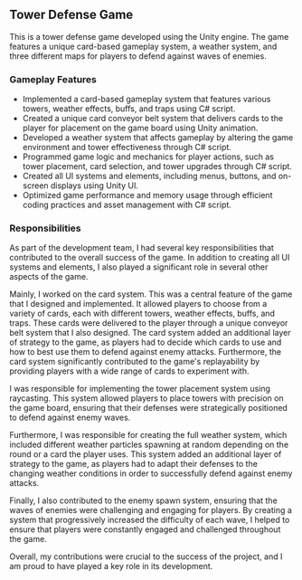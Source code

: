<h2>Tower Defense Game</h2>
<p>This is a tower defense game developed using the Unity engine. The game features a unique card-based gameplay system, a weather system, and three different maps for players to defend against waves of enemies.</p>
<h3>Gameplay Features</h3>
<ul>
  <li>Implemented a card-based gameplay system that features various towers, weather effects, buffs, and traps using C# script.</li>
  <li>Created a unique card conveyor belt system that delivers cards to the player for placement on the game board using Unity animation.</li>
  <li>Developed a weather system that affects gameplay by altering the game environment and tower effectiveness through C# script.</li>
  <li>Programmed game logic and mechanics for player actions, such as tower placement, card selection, and tower upgrades through C# script.</li>
  <li>Created all UI systems and elements, including menus, buttons, and on-screen displays using Unity UI.</li>
  <li>Optimized game performance and memory usage through efficient coding practices and asset management with C# script.</li>
</ul>
<h3>Responsibilities</h3>
<p>As part of the development team, I had several key responsibilities that contributed to the overall success of the game. In addition to creating all UI systems and elements, I also played a significant role in several other aspects of the game.</p>
<p>Mainly, I worked on the card system. This was a central feature of the game that I designed and implemented. It allowed players to choose from a variety of cards, each with different towers, weather effects, buffs, and traps. These cards were delivered to the player through a unique conveyor belt system that I also designed. The card system added an additional layer of strategy to the game, as players had to decide which cards to use and how to best use them to defend against enemy attacks. Furthermore, the card system significantly contributed to the game's replayability by providing players with a wide range of cards to experiment with.</p>
<p>I was responsible for implementing the tower placement system using raycasting. This system allowed players to place towers with precision on the game board, ensuring that their defenses were strategically positioned to defend against enemy waves.</p>
<p>Furthermore, I was responsible for creating the full weather system, which included different weather particles spawning at random depending on the round or a card the player uses. This system added an additional layer of strategy to the game, as players had to adapt their defenses to the changing weather conditions in order to successfully defend against enemy attacks.</p>
<p>Finally, I also contributed to the enemy spawn system, ensuring that the waves of enemies were challenging and engaging for players. By creating a system that progressively increased the difficulty of each wave, I helped to ensure that players were constantly engaged and challenged throughout the game.</p>
<p>Overall, my contributions were crucial to the success of the project, and I am proud to have played a key role in its development.</p>
